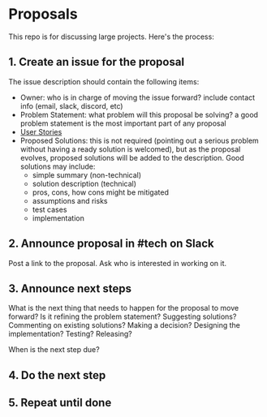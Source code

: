 # Proposals

This repo is for discussing large projects. Here's the process:

## 1. Create an issue for the proposal

The issue description should contain the following items:

- Owner: who is in charge of moving the issue forward? include contact info (email, slack, discord, etc)
- Problem Statement: what problem will this proposal be solving? a good problem statement is the most important part of any proposal
- [User Stories](https://en.wikipedia.org/wiki/User_story#Common_templates)
- Proposed Solutions: this is not required (pointing out a serious problem without having a ready solution is welcomed), but as the proposal evolves, proposed solutions will be added to the description. Good solutions may include:
  - simple summary (non-technical)
  - solution description  (technical)
  - pros, cons, how cons might be mitigated
  - assumptions and risks
  - test cases
  - implementation

## 2. Announce proposal in #tech on Slack

Post a link to the proposal. Ask who is interested in working on it.

## 3. Announce next steps

What is the next thing that needs to happen for the proposal to move forward? Is it refining the problem statement? Suggesting solutions? Commenting on existing solutions? Making a decision? Designing the implementation? Testing? Releasing?

When is the next step due?

## 4. Do the next step

## 5. Repeat until  done
